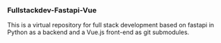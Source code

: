 ### Fullstackdev-Fastapi-Vue

This is a virtual repository for full stack development based on fastapi in Python as a backend and a Vue.js front-end as git submodules. 

